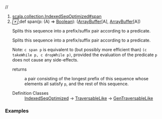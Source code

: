 //
<ol>
<li><a href="https://www.scala-lang.org/api/2.12.3/scala/collection/mutable/ArrayBuffer.html#span(p:A=>Boolean):(Repr,Repr)">scala.collection.IndexedSeqOptimized#span</a></li>
<li name="scala.collection.IndexedSeqOptimized#span" visbl="pub" class="indented0 " data-isabs="false" fullcomment="yes" group="Ungrouped"> <a id="span(p:A=>Boolean):(Repr,Repr)"></a><a id="span((A)⇒Boolean):(ArrayBuffer[A],ArrayBuffer[A])"></a> <span class="permalink"> <a href="../../../scala/collection/mutable/ArrayBuffer.html#span(p:A=>Boolean):(Repr,Repr)" title="Permalink"> <i class="material-icons"></i> </a> </span> <span class="modifier_kind"> <span class="modifier"></span> <span class="kind">def</span> </span> <span class="symbol"> <span class="name">span</span><span class="params">(<span name="p">p: (<span class="extype" name="scala.collection.mutable.ArrayBuffer.A">A</span>) ⇒ <a href="../../Boolean.html" class="extype" name="scala.Boolean">Boolean</a></span>)</span><span class="result">: (<a href="" class="extype" name="scala.collection.mutable.ArrayBuffer">ArrayBuffer</a>[<span class="extype" name="scala.collection.mutable.ArrayBuffer.A">A</span>], <a href="" class="extype" name="scala.collection.mutable.ArrayBuffer">ArrayBuffer</a>[<span class="extype" name="scala.collection.mutable.ArrayBuffer.A">A</span>])</span> </span> <p class="shortcomment cmt">Splits this sequence into a prefix/suffix pair according to a predicate.</p>
 <div class="fullcomment">
  <div class="comment cmt">
   <p>Splits this sequence into a prefix/suffix pair according to a predicate.</p>
   <p> Note: <code>c span p</code> is equivalent to (but possibly more efficient than) <code>(c takeWhile p, c dropWhile p)</code>, provided the evaluation of the predicate <code>p</code> does not cause any side-effects.</p>
  </div>
  <dl class="paramcmts block">
   <dt>
    returns
   </dt>
   <dd class="cmt">
    <p>a pair consisting of the longest prefix of this sequence whose elements all satisfy <code>p</code>, and the rest of this sequence.</p>
   </dd>
  </dl>
  <dl class="attributes block"> 
   <dt>
    Definition Classes
   </dt>
   <dd>
    <a href="../IndexedSeqOptimized.html" class="extype" name="scala.collection.IndexedSeqOptimized">IndexedSeqOptimized</a> → 
    <a href="../TraversableLike.html" class="extype" name="scala.collection.TraversableLike">TraversableLike</a> → 
    <a href="../GenTraversableLike.html" class="extype" name="scala.collection.GenTraversableLike">GenTraversableLike</a>
   </dd>
  </dl>
 </div> </li>
        </ol>


### Examples















